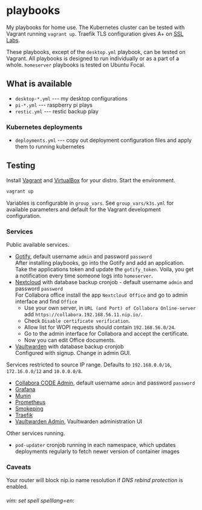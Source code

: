 # playbooks

My playbooks for home use. The Kubernetes cluster can be tested with Vagrant running `vagrant up`. Traefik TLS configuration gives A+ on [SSL Labs](https://www.ssllabs.com/ssltest/).

These playbooks, except of the `desktop.yml` playbook, can be tested on Vagrant. All playbooks is designed to run individually or as a part of a whole. `homeserver` playbooks is tested on Ubuntu Focal.


## What is available

* `desktop-*.yml` --- my desktop configurations
* `pi-*.yml` --- raspberry pi plays
* `restic.yml` --- restic backup play

### Kubernetes deployments

* `deployments.yml` --- copy out deployment configuration files and apply them to running kubernetes

## Testing

Install [Vagrant](https://www.vagrantup.com/) and [VirtualBox](https://www.virtualbox.org/) for your distro. Start the environment.

```bash
vagrant up
```

Variables is configurable in `group_vars`. See `group_vars/k3s.yml` for available parameters and default for the Vagrant development configuration.

### Services

Public available services.

* [Gotify](https://gotify.192.168.56.11.nip.io), default username `admin` and password `password`  
    After installing playbooks, go into the Gotify and add an application. Take the applications token and update the `gotify_token`. Voila, you get a notification every time someone logs into `homeserver`.
* [Nextcloud](https://nextcloud.192.168.56.11.nip.io) with database backup cronjob - default username `admin` and password `password`  
    For Collabora office install the app `Nextcloud Office` and go to admin interface and find `Office`
    * Use your own server, in `URL (and Port) of Collabora Online-server` add `https://collabora.192.168.56.11.nip.io/`.
    * Check `Disable certificate verification`.
    * Allow list for WOPI requests should contain `192.168.56.0/24`.
    * Go to the admin interface for Collabora and accept the certificate.
    * Now you can edit Office documents.
* [Vaultwarden](https://vaultwarden.192.168.56.11.nip.io) with database backup cronjob  
    Configured with signup. Change in admin GUI.

Services restricted to source IP range. Defaults to `192.168.0.0/16`, `172.16.0.0/12` and `10.0.0.0/8`.

* [Collabora CODE Admin](https://collabora.192.168.56.11.nip.io/browser/dist/admin/admin.html), default username `admin` and password `password`
* [Grafana](https://grafana.192.168.56.11.nip.io)
* [Munin](https://munin.192.168.56.11.nip.io)
* [Prometheus](https://prometheus.192.168.56.11.nip.io)
* [Smokeping](https://smokeping.192.168.56.11.nip.io)
* [Traefik](https://traefik.192.168.56.11.nip.io)
* [Vaultwarden Admin](https://vaultwarden.192.168.56.11.nip.io/admin), Vaultwarden administration UI

Other services running.

* `pod-updater` cronjob running in each namespace, which updates deployments regularly to fetch newer version of container images

### Caveats

Your router will block nip.io name resolution if _DNS rebind protection_ is enabled.

###### vim: set spell spelllang=en:

